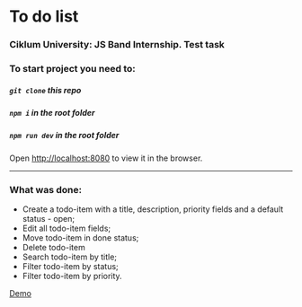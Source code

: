 # To do list

### Ciklum University: JS Band Internship. Test task

### To start project you need to:

##### `git clone` this repo
##### `npm i` in the root folder
##### `npm run dev` in the root folder

Open [http://localhost:8080](http://localhost:8080) to view it in the browser.

<hr>

### What was done:

- Create a todo-item with a title, description, priority fields and a default status - open;
- Edit all todo-item fields;
- Move todo-item in done status;
- Delete todo-item
- Search todo-item by title;
- Filter todo-item by status;
- Filter todo-item by priority.

<a href=https://feroxes.github.io/js-band-test-task target="_blank"/>Demo</a>
